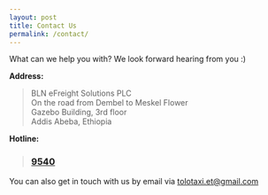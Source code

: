 ```yaml
---
layout: post
title: Contact Us
permalink: /contact/
---
```


What can we help you with? We look forward hearing from you :)

**Address:**  
> BLN eFreight Solutions PLC  
On the road from Dembel to Meskel Flower  
Gazebo Building, 3rd floor  
Addis Abeba, Ethiopia  


**Hotline:**  
> ### [9540](tel:+2519540)

You can also get in touch with us by email via [tolotaxi.et@gmail.com](mailto:tolotaxi.et@gmail.com)

